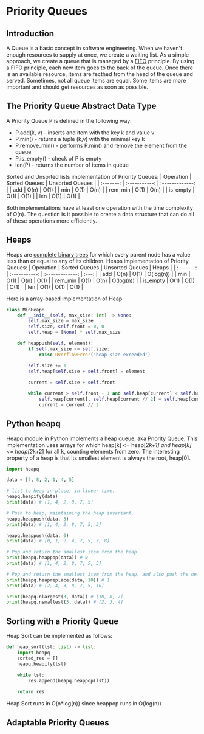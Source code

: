 # Priority Queues

## Introduction
A Queue is a basic concept in software engineering. When we haven't enough resources to supply at once, we create a waiting list. As a simple approach, we create a queue that is managed by a [FIFO](https://en.wikipedia.org/wiki/FIFO_(computing_and_electronics)) principle. By using a FIFO principle, each new item goes to the back of the queue. Once there is an available resource, items are fecthed from the head of the queue and served. Sometimes, not all queue items are equal. Some items are more important and should get resources as soon as possible. 

## The Priority Queue Abstract Data Type
A Priority Queue P is defined in the following way:
- P.add(k, v) - inserts and item with the key k and value v
- P.min() - returns a tuple (k,v) with the minimal key k
- P.remove_min() - performs P.min() and remove the element from the queue  
- P.is_empty() - check of P is empty
- len(P) - returns the number of items in queue

Sorted and Unsorted lists implementation of Priority Queues:
| Operation | Sorted Queues | Unsorted Queues |
| :-------: | :-----------: | :-------------: |
| add       | O(n)          | O(1)            |
| min       | O(1)          | O(n)            |
| rem_min   | O(1)          | O(n)            |
| is_empty  | O(1)          | O(1)            |
| len       | O(1)          | O(1)            |

Both implementations have at least one operation with the time complexity of O(n). The question is it possible to create a data structure that can do all of these operations more efficiently.


## Heaps
Heaps are [complete binary trees](https://www.programiz.com/dsa/complete-binary-tree) for which every parent node has a value less than or equal to any of its children.
Heaps implementation of Priority Queues:
| Operation | Sorted Queues | Unsorted Queues | Heaps     |
| :-------: | :-----------: | :-------------: | :---:     |
| add       | O(n)          | O(1)            | O(log(n)) |
| min       | O(1)          | O(n)            | O(1)      |
| rem_min   | O(1)          | O(n)            | O(log(n)) |
| is_empty  | O(1)          | O(1)            | O(1)      |
| len       | O(1)          | O(1)            | O(1)      |

Here is a array-based implementation of Heap 
```Python
class MinHeap:
    def __init__(self, max_size: int) -> None:
        self.max_size = max_size
        self.size, self.front = 0, 0
        self.heap = [None] * self.max_size 

    def heappush(self, element):
        if self.max_size <= self.size:
            raise OverflowError('heap size exceeded')

        self.size += 1
        self.heap[self.size + self.front] = element
        
        current = self.size + self.front

        while current > self.front + 1 and self.heap[current] < self.heap[current // 2]:
            self.heap[current], self.heap[current // 2] = self.heap[current // 2], self.heap[current]
            current = current // 2
```


## Python heapq
Heapq module in Python implements a heap queue, aka Priority Queue. This implementation uses arrays for which heap[k] <= heap[2*k+1] and heap[k] <= heap[2*k+2] for all k, counting elements from zero. The interesting property of a heap is that its smallest element is always the root, heap[0].
```Python
import heapq

data = [7, 8, 2, 1, 4, 5]

# list to heap in-place, in linear time.
heapq.heapify(data)
print(data) # [1, 4, 2, 8, 7, 5]

# Push to heap, maintaining the heap invariant.
heapq.heappush(data, 3)
print(data) # [1, 4, 2, 8, 7, 5, 3]

heapq.heappush(data, 0)
print(data) # [0, 1, 2, 4, 7, 5, 3, 8]

# Pop and return the smallest item from the heap
print(heapq.heappop(data)) # 0
print(data) # [1, 4, 2, 8, 7, 5, 3]

# Pop and return the smallest item from the heap, and also push the new item.
print(heapq.heapreplace(data, 10)) # 1
print(data) # [2, 4, 3, 8, 7, 5, 10]

print(heapq.nlargest(3, data)) # [10, 8, 7]
print(heapq.nsmallest(3, data)) # [2, 3, 4]
```


## Sorting with a Priority Queue
Heap Sort can be implemented as follows:
```Python
def heap_sort(lst: list) -> list:
    import heapq
    sorted_res = []
    heapq.heapify(lst)

    while lst:
        res.append(heapq.heappop(lst))
    
    return res    
```
Heap Sort runs in O(n*log(n)) since heappop runs in O(log(n))


## Adaptable Priority Queues



